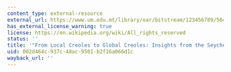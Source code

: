 ```yaml
---
content_type: external-resource
external_url: https://www.um.edu.mt/library/oar/bitstream/123456789/56498/1/SST-3-1-5-Choppy.pdf
has_external_license_warning: true
license: https://en.wikipedia.org/wiki/All_rights_reserved
status: ''
title: '"From Local Creoles to Global Creoles: Insights from the Seychelles" (PDF)'
uid: 002d464c-937c-48ac-9501-b2f16a066d1c
wayback_url: ''
---
```

